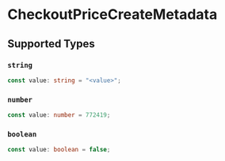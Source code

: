 # CheckoutPriceCreateMetadata


## Supported Types

### `string`

```typescript
const value: string = "<value>";
```

### `number`

```typescript
const value: number = 772419;
```

### `boolean`

```typescript
const value: boolean = false;
```


